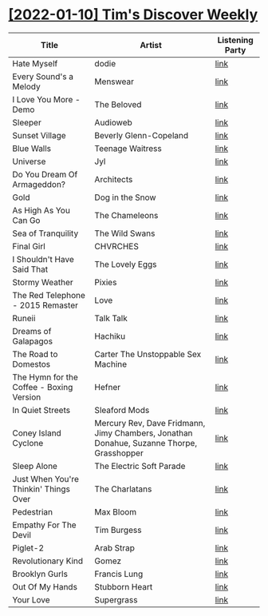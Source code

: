 # [[2022-01-10] Tim's Discover Weekly](https://open.spotify.com/user/zachthehammer/playlist/5VHoXgaWBRGPMCu4f1iQ14)

| Title | Artist | Listening Party |
| --- | --- | --- |
| Hate Myself | dodie | [link](https://timstwitterlisteningparty.com/pages/replay/feed_774.html) |
| Every Sound's a Melody | Menswear | [link](https://timstwitterlisteningparty.com/pages/replay/feed_486.html) |
| I Love You More - Demo | The Beloved | [link](https://timstwitterlisteningparty.com/pages/replay/feed_488.html) |
| Sleeper | Audioweb | [link](https://timstwitterlisteningparty.com/pages/replay/feed_809.html) |
| Sunset Village | Beverly Glenn-Copeland | [link](https://timstwitterlisteningparty.com/pages/replay/feed_740.html) |
| Blue Walls | Teenage Waitress | [link](https://timstwitterlisteningparty.com/pages/replay/feed_993.html) |
| Universe | Jyl | [link](https://timstwitterlisteningparty.com/pages/replay/feed_548.html) |
| Do You Dream Of Armageddon? | Architects | [link](https://timstwitterlisteningparty.com/pages/replay/feed_694.html) |
| Gold | Dog in the Snow | [link](https://timstwitterlisteningparty.com/pages/replay/feed_565.html) |
| As High As You Can Go | The Chameleons | [link](https://timstwitterlisteningparty.com/pages/replay/feed_382.html) |
| Sea of Tranquility | The Wild Swans | [link](https://timstwitterlisteningparty.com/pages/replay/feed_630.html) |
| Final Girl | CHVRCHES | [link](https://timstwitterlisteningparty.com/pages/replay/feed_898.html) |
| I Shouldn't Have Said That | The Lovely Eggs | [link](https://timstwitterlisteningparty.com/pages/replay/feed_127.html) |
| Stormy Weather | Pixies | [link](https://timstwitterlisteningparty.com/pages/replay/feed_367.html) |
| The Red Telephone - 2015 Remaster | Love | [link](https://timstwitterlisteningparty.com/pages/replay/feed_605.html) |
| Runeii | Talk Talk | [link]() |
| Dreams of Galapagos | Hachiku | [link](https://timstwitterlisteningparty.com/pages/replay/feed_846.html) |
| The Road to Domestos | Carter The Unstoppable Sex Machine | [link](https://timstwitterlisteningparty.com/pages/replay/feed_316.html) |
| The Hymn for the Coffee - Boxing Version | Hefner | [link](https://timstwitterlisteningparty.com/pages/replay/feed_998.html) |
| In Quiet Streets | Sleaford Mods | [link](https://timstwitterlisteningparty.com/pages/replay/feed_35.html) |
| Coney Island Cyclone | Mercury Rev, Dave Fridmann, Jimy Chambers, Jonathan Donahue, Suzanne Thorpe, Grasshopper | [link](https://timstwitterlisteningparty.com/pages/replay/feed_524.html) |
| Sleep Alone | The Electric Soft Parade | [link](https://timstwitterlisteningparty.com/pages/replay/feed_451.html) |
| Just When You're Thinkin' Things Over | The Charlatans | [link](https://timstwitterlisteningparty.com/pages/replay/feed_238.html) |
| Pedestrian | Max Bloom | [link](https://timstwitterlisteningparty.com/pages/replay/feed_822.html) |
| Empathy For The Devil | Tim Burgess | [link](https://timstwitterlisteningparty.com/pages/replay/feed_182.html) |
| Piglet-2 | Arab Strap | [link](https://timstwitterlisteningparty.com/pages/replay/feed_240.html) |
| Revolutionary Kind | Gomez | [link](https://timstwitterlisteningparty.com/pages/replay/feed_202.html) |
| Brooklyn Gurls | Francis Lung | [link](https://timstwitterlisteningparty.com/pages/replay/feed_398.html) |
| Out Of My Hands | Stubborn Heart | [link](https://timstwitterlisteningparty.com/pages/replay/feed_823.html) |
| Your Love | Supergrass | [link](https://timstwitterlisteningparty.com/pages/replay/feed_278.html) |
